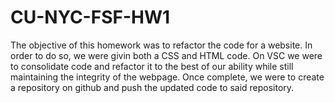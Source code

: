 # CU-NYC-FSF-HW1

The objective of this homework was to refactor the code for a website. 
In order to do so, we were givin both a CSS and HTML code.
On VSC we were to consolidate code and refactor it to the best of our ability while still maintaining the integrity of the webpage. 
Once complete, we were to create a repository on github and push the updated code to said repository.
